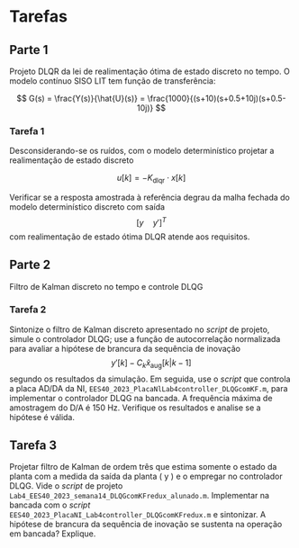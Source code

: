 # Tarefas

## Parte 1

Projeto DLQR da lei de realimentação ótima de estado discreto no tempo. O modelo contínuo SISO LIT tem função de transferência:

$$ G(s) = \frac{Y(s)}{\hat{U}(s)} = \frac{1000}{(s+10)(s+0.5+10j)(s+0.5-10j)} $$

### Tarefa 1

Desconsiderando-se os ruídos, com o modelo determinístico projetar a realimentação de estado discreto 

$$ u[k] = -K_\text{dlqr} \cdot x[k] $$

Verificar se a resposta amostrada à referência degrau da malha fechada do modelo determinístico discreto com saída $$[y \quad y']^T$$ com realimentação de estado ótima DLQR atende aos requisitos.

## Parte 2

Filtro de Kalman discreto no tempo e controle DLQG

### Tarefa 2

Sintonize o filtro de Kalman discreto apresentado no _script_ de projeto, simule o controlador DLQG; use a função de autocorrelação normalizada para avaliar a hipótese de brancura da sequência de inovação $$ y'[k] - C_{k} \hat{x}_\text{aug} [k|k-1] $$ segundo os resultados da simulação. Em seguida, use o _script_ que controla a placa AD/DA da NI, `EES40_2023_PlacaNlLab4controller_DLQGcomKF.m`, para implementar o controlador DLQG na bancada. A frequência máxima de amostragem do D/A é 150 Hz. Verifique os resultados e analise se a hipótese é válida.

## Tarefa 3

Projetar filtro de Kalman de ordem três que estima somente o estado da planta com a medida da saída da planta \( y \) e o empregar no controlador DLQG. Vide o _script_ de projeto `Lab4_EES40_2023_semana14_DLQGcomKFredux_alunado.m`. Implementar na bancada com o _script_ `EES40_2023_PlacaNI_Lab4controller_DLQGcomKFredux.m` e sintonizar. A hipótese de brancura da sequência de inovação se sustenta na operação em bancada? Explique.
